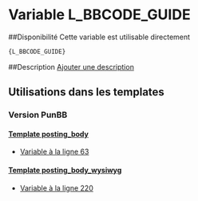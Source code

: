 # Variable L_BBCODE_GUIDE

##Disponibilité
Cette variable est utilisable directement

```html
{L_BBCODE_GUIDE}
```

##Description
[Ajouter une description](https://fa-tvars.appspot.com/var/L_BBCODE_GUIDE)

## Utilisations dans les templates

### Version PunBB

#### [Template posting_body](punbb/posting_body.md#readme)
* [Variable &agrave; la ligne 63](../punbb/posting_body.tpl#L63)

#### [Template posting_body_wysiwyg](punbb/posting_body_wysiwyg.md#readme)
* [Variable &agrave; la ligne 220](../punbb/posting_body_wysiwyg.tpl#L220)